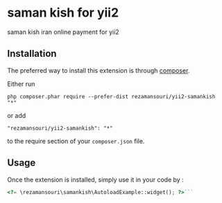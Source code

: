 saman kish for yii2
===================
saman kish iran online payment for yii2

Installation
------------

The preferred way to install this extension is through [composer](http://getcomposer.org/download/).

Either run

```
php composer.phar require --prefer-dist rezamansouri/yii2-samankish "*"
```

or add

```
"rezamansouri/yii2-samankish": "*"
```

to the require section of your `composer.json` file.


Usage
-----

Once the extension is installed, simply use it in your code by  :

```php
<?= \rezamansouri\samankish\AutoloadExample::widget(); ?>```
